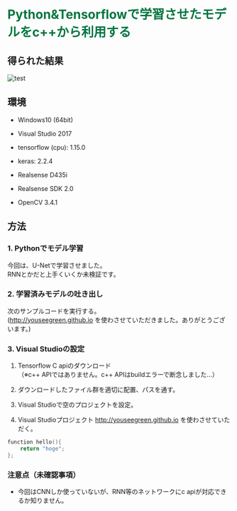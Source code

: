 # <span style="color:rgb(0, 118, 65)">Python&Tensorflowで学習させたモデルをc++から利用する</span>


## 得られた結果
![test](./img/eh_phf.e0031c52.gif)

## 環境
- Windows10 (64bit)
- Visual Studio 2017
- tensorflow (cpu): 1.15.0
- keras: 2.2.4

- Realsense D435i
- Realsense SDK 2.0
- OpenCV 3.4.1


## 方法
### 1. Pythonでモデル学習
今回は、U-Netで学習させました。  
RNNとかだと上手くいくか未検証です。  



### 2. 学習済みモデルの吐き出し
次のサンプルコードを実行する。  
(http://youseegreen.github.io を使わさせていただきました。ありがとうございます。)

### 3. Visual Studioの設定
1. Tensorflow C apiのダウンロード  
（※c++ APIではありません。c++ APIはbuildエラーで断念しました...）

2. ダウンロードしたファイル群を適切に配置、パスを通す。

3. Visual Studioで空のプロジェクトを設定。

4. Visual Studioプロジェクト
http://youseegreen.github.io を使わさせていただく。



```cpp:hoge.cpp
function hello(){
    return "hoge";
};
```


### 注意点（未確認事項）
- 今回はCNNしか使っていないが、RNN等のネットワークにc apiが対応できるか知りません。
